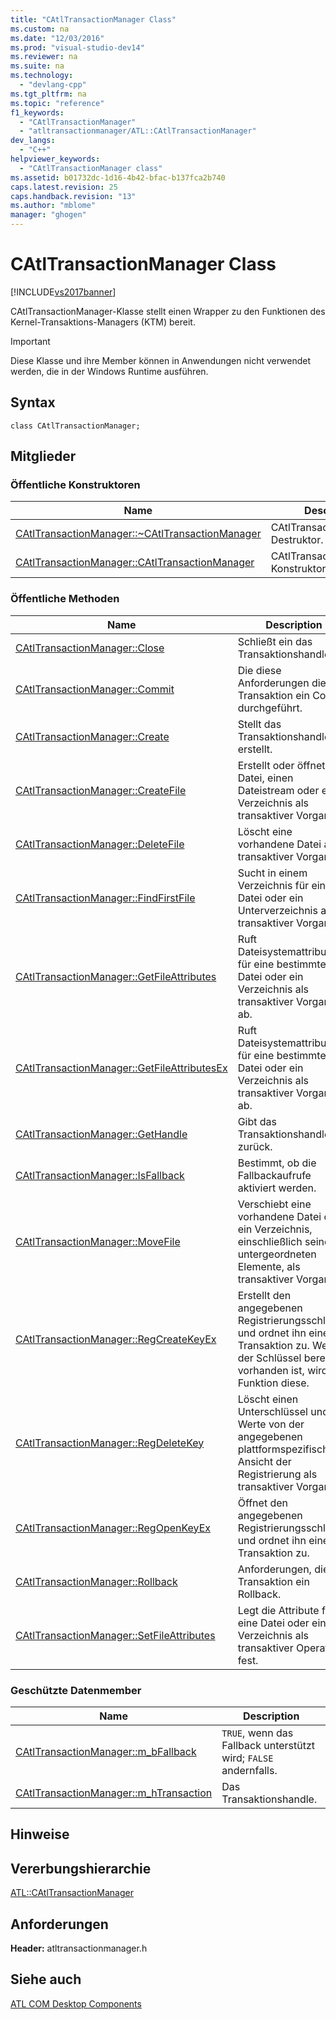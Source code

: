 ```yaml
---
title: "CAtlTransactionManager Class"
ms.custom: na
ms.date: "12/03/2016"
ms.prod: "visual-studio-dev14"
ms.reviewer: na
ms.suite: na
ms.technology: 
  - "devlang-cpp"
ms.tgt_pltfrm: na
ms.topic: "reference"
f1_keywords: 
  - "CAtlTransactionManager"
  - "atltransactionmanager/ATL::CAtlTransactionManager"
dev_langs: 
  - "C++"
helpviewer_keywords: 
  - "CAtlTransactionManager class"
ms.assetid: b01732dc-1d16-4b42-bfac-b137fca2b740
caps.latest.revision: 25
caps.handback.revision: "13"
ms.author: "mblome"
manager: "ghogen"
---
```

# CAtlTransactionManager Class
[!INCLUDE[vs2017banner](../../assembler/inline/includes/vs2017banner.md)]

CAtlTransactionManager\-Klasse stellt einen Wrapper zu den Funktionen des Kernel\-Transaktions\-Managers \(KTM\) bereit.  
  
> [!IMPORTANT]
>  Diese Klasse und ihre Member können in Anwendungen nicht verwendet werden, die in der Windows Runtime ausführen.  
  
## Syntax  
  
```  
class CAtlTransactionManager;  
```  
  
## Mitglieder  
  
### Öffentliche Konstruktoren  
  
|Name|Description|  
|----------|-----------------|  
|[CAtlTransactionManager::~CAtlTransactionManager](../Topic/CAtlTransactionManager::~CAtlTransactionManager.md)|CAtlTransactionManager\-Destruktor.|  
|[CAtlTransactionManager::CAtlTransactionManager](../Topic/CAtlTransactionManager::CAtlTransactionManager.md)|CAtlTransactionManager\-Konstruktor.|  
  
### Öffentliche Methoden  
  
|Name|Description|  
|----------|-----------------|  
|[CAtlTransactionManager::Close](../Topic/CAtlTransactionManager::Close.md)|Schließt ein das Transaktionshandle.|  
|[CAtlTransactionManager::Commit](../Topic/CAtlTransactionManager::Commit.md)|Die diese Anforderungen die Transaktion ein Commit durchgeführt.|  
|[CAtlTransactionManager::Create](../Topic/CAtlTransactionManager::Create.md)|Stellt das Transaktionshandle erstellt.|  
|[CAtlTransactionManager::CreateFile](../Topic/CAtlTransactionManager::CreateFile.md)|Erstellt oder öffnet eine Datei, einen Dateistream oder ein Verzeichnis als transaktiver Vorgang.|  
|[CAtlTransactionManager::DeleteFile](../Topic/CAtlTransactionManager::DeleteFile.md)|Löscht eine vorhandene Datei als transaktiver Vorgang.|  
|[CAtlTransactionManager::FindFirstFile](../Topic/CAtlTransactionManager::FindFirstFile.md)|Sucht in einem Verzeichnis für eine Datei oder ein Unterverzeichnis als transaktiver Vorgang.|  
|[CAtlTransactionManager::GetFileAttributes](../Topic/CAtlTransactionManager::GetFileAttributes.md)|Ruft Dateisystemattribute für eine bestimmte Datei oder ein Verzeichnis als transaktiver Vorgang ab.|  
|[CAtlTransactionManager::GetFileAttributesEx](../Topic/CAtlTransactionManager::GetFileAttributesEx.md)|Ruft Dateisystemattribute für eine bestimmte Datei oder ein Verzeichnis als transaktiver Vorgang ab.|  
|[CAtlTransactionManager::GetHandle](../Topic/CAtlTransactionManager::GetHandle.md)|Gibt das Transaktionshandle zurück.|  
|[CAtlTransactionManager::IsFallback](../Topic/CAtlTransactionManager::IsFallback.md)|Bestimmt, ob die Fallbackaufrufe aktiviert werden.|  
|[CAtlTransactionManager::MoveFile](../Topic/CAtlTransactionManager::MoveFile.md)|Verschiebt eine vorhandene Datei oder ein Verzeichnis, einschließlich seiner untergeordneten Elemente, als transaktiver Vorgang.|  
|[CAtlTransactionManager::RegCreateKeyEx](../Topic/CAtlTransactionManager::RegCreateKeyEx.md)|Erstellt den angegebenen Registrierungsschlüssel und ordnet ihn einer Transaktion zu.  Wenn der Schlüssel bereits vorhanden ist, wird die Funktion diese.|  
|[CAtlTransactionManager::RegDeleteKey](../Topic/CAtlTransactionManager::RegDeleteKey.md)|Löscht einen Unterschlüssel und die Werte von der angegebenen plattformspezifischen Ansicht der Registrierung als transaktiver Vorgang.|  
|[CAtlTransactionManager::RegOpenKeyEx](../Topic/CAtlTransactionManager::RegOpenKeyEx.md)|Öffnet den angegebenen Registrierungsschlüssel und ordnet ihn einer Transaktion zu.|  
|[CAtlTransactionManager::Rollback](../Topic/CAtlTransactionManager::Rollback.md)|Anforderungen, die die Transaktion ein Rollback.|  
|[CAtlTransactionManager::SetFileAttributes](../Topic/CAtlTransactionManager::SetFileAttributes.md)|Legt die Attribute für eine Datei oder ein Verzeichnis als transaktiver Operation fest.|  
  
### Geschützte Datenmember  
  
|Name|Description|  
|----------|-----------------|  
|[CAtlTransactionManager::m\_bFallback](../Topic/CAtlTransactionManager::m_bFallback.md)|`TRUE`, wenn das Fallback unterstützt wird; `FALSE` andernfalls.|  
|[CAtlTransactionManager::m\_hTransaction](../Topic/CAtlTransactionManager::m_hTransaction.md)|Das Transaktionshandle.|  
  
## Hinweise  
  
## Vererbungshierarchie  
 [ATL::CAtlTransactionManager](../../atl/reference/catltransactionmanager-class.md)  
  
## Anforderungen  
 **Header:**  atltransactionmanager.h  
  
## Siehe auch  
 [ATL COM Desktop Components](../../atl/atl-com-desktop-components.md)